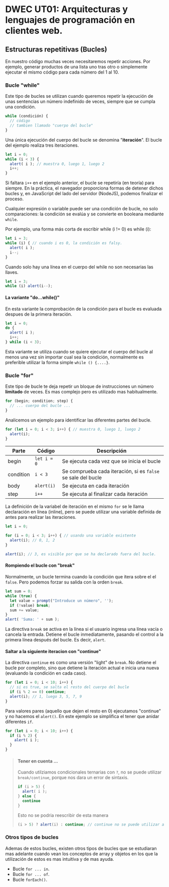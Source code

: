 # DWEC UT01: Arquitecturas y lenguajes de programación en clientes web.

## Estructuras repetitivas (Bucles)

En nuestro código muchas veces necesitaremos repetir acciones. Por ejemplo, generar productos de una lista uno tras otro o simplemente ejecutar el mismo código para cada número del 1 al 10.

### Bucle "while"
Este tipo de bucles se utilizan cuando queremos repetir la ejecución de unas sentencias un número indefinido de veces, siempre que se cumpla una condición.

```js
while (condición) {
  // código
  // tambien llamado "cuerpo del bucle"
}
```

Una única ejecución del cuerpo del bucle se denomina "**iteración**". El bucle del ejemplo realiza tres iteraciones.

```js
let i = 0;
while (i < 3) { 
  alert( i ); // muestra 0, luego 1, luego 2
  i++;
}
```

Si faltara `i++` en el ejemplo anterior, el bucle se repetiría (en teoría) para siempre. En la práctica, el navegador proporciona formas de detener dichos bucles y, en JavaScript del lado del servidor (NodeJS), podemos finalizar el proceso.

Cualquier expresión o variable puede ser una condición de bucle, no solo comparaciones: la condición se evalúa y se convierte en booleana mediante `while`.

Por ejemplo, una forma más corta de escribir while (i != 0) es while (i):

```js
let i = 3;
while (i) { // cuando i es 0, la condición es falsy.
  alert( i );
  i--;
}
```

Cuando solo hay una línea en el cuerpo del while no son necesarias las llaves.

```js
let i = 3;
while (i) alert(i--);
```

#### La variante "do...while()"

En esta variante la comprobación de la condición para el bucle es evaluada despues de la primera iteración.

```js
let i = 0;
do {
  alert( i );
  i++;
} while (i < 3);
```

Esta variante se utiliza cuando se quiere ejecutar el cuerpo del bucle al menos una vez sin importar cual sea la condición, normalmente es preferible utilizar la forma simple `while () {....}`.

### Bucle "for"
Este tipo de bucle te deja repetir un bloque de instrucciones un número **limitado** de veces. Es mas complejo pero es utilizado mas habitualmente.

```js
for (begin; condition; step) {
  // ... cuerpo del bucle ...
}
```

Analicemos un ejemplo para identificar las diferentes partes del bucle.

```js
for (let i = 0; i < 3; i++) { // muestra 0, luego 1, luego 2
  alert(i);
}
```

| Parte | Código | Descripción |
|----------|----------|-----------|
| begin | `let i = 0` | Se ejecuta cada vez que se inicia el bucle |
| condition | `i < 3 ` | Se comprueba cada iteración, si es `false` se sale del bucle |
| body | `alert(i)` | Se ejecuta en cada iteración |
| step | `i++` | Se ejecuta al finalizar cada iteración |

La definición de la variabel de iteración en el mismo `for` se le llama declaración en línea (inline), pero se puede utilizar una variable definida de antes para realizar las iteraciones.

```js
let i = 0;

for (i = 0; i < 3; i++) { // usando una variable existente
  alert(i); // 0, 1, 2
}

alert(i); // 3, es visible por que se ha declarado fuera del bucle.
```

#### Rompiendo el bucle con "break"

Normalmente, un bucle termina cuando la condición que itera sobre el el `false`. Pero podemos forzar su salida con la orden `break`.

```js
let sum = 0;
while (true) {
  let value = prompt("Introduce un número", '');
  if (!value) break;
  sum += value;
}
alert( 'Suma: ' + sum );
```

La directiva `break` se activa en la línea  si el usuario ingresa una línea vacía o cancela la entrada. Detiene el bucle inmediatamente, pasando el control a la primera línea después del bucle. Es decir, `alert`.

#### Saltar a la siguiente iteracion con "continue"
La directiva `continue` es como una versión "light" de `break`. No detiene el bucle por completo, sino que detiene la iteración actual e inicia una nueva (evaluando la condición en cada caso).

```js
for (let i = 0; i < 10; i++) {
  // si es true, se salta el resto del cuerpo del bucle
  if (i % 2 == 0) continue;
  alert(i); // 1, luego 3, 5, 7, 9
}
```

Para valores pares (aquello que dejen el resto en 0) ejecutamos "continue" y no hacemos el `alert()`. En este ejemplo se simplifica el tener que anidar diferentes `if`.

```js
for (let i = 0; i < 10; i++) {
  if (i % 2) {
    alert( i );
  }
}
```
> #### Tener en cuenta ...
> Cuando utilziamos condicionales ternarias con `?`, no se puede utilizar `break/continue`, porque nos dara un error de sintaxis.
> ```js
> if (i > 5) {
>   alert( i );
> } else {
>   continue
> }
> ```
> 
> Esto no se podria reescribir de esta manera
>
> ```js
> (i > 5) ? alert(i) : continue; // continue no se puede utilizar así
> ```

### Otros tipos de bucles

Ademas de estos bucles, existen otros tipos de bucles que se estudiaran mas adelante cuando vean los conceptos de array y objetos en los que la utilización de estos es mas intuitiva y de mas ayuda.
* Bucle `for ... in`.
* Bucle `for ... of`.
* Bucle `forEach()`.